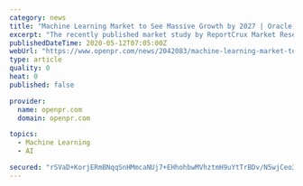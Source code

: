 ```yaml
---
category: news
title: "Machine Learning Market to See Massive Growth by 2027 | Oracle, SAP, General Electric, Intel Corporation, Dell"
excerpt: "The recently published market study by ReportCrux Market Research highlights the current trends that are expected to influence the dynamics of the Machine Learning Market in the upcoming years The report introspects the supply chain cost structure and recent developments"
publishedDateTime: 2020-05-12T07:05:00Z
webUrl: "https://www.openpr.com/news/2042083/machine-learning-market-to-see-massive-growth-by-2027-oracle"
type: article
quality: 0
heat: 0
published: false

provider:
  name: openpr.com
  domain: openpr.com

topics:
  - Machine Learning
  - AI

secured: "rSVaD+KorjERmBNqqSnHMmcaNUj7+EHhohbwMVhztmH9uYtTrBDv/N5wjCeo3A1WydvRuNoMsDG2TWqBtLRsdaXwVHNssVirAO5ZEVRScJcZaJubj1fBYphsTrCeuuKMHVkF0M/JR9tLkhqWZpbSf3eLnQlEeza2DFYh/jwKFtJl8i8Hz5+CNKDdZwcS2f9vyGet00fdAxiszWFko36Z4mN3UtpFeYV/hFdjkQ/a/UksqhVM1x4F1/O019cxRQbYT5pSYlA0q/n35qNz5zTW03h/WQBwzlY9Qr7fs6cGvAVDJBFxtHeRbOYxesm5AhFy;70mnl605Y5YKBGNzTQSLyw=="
---
```


